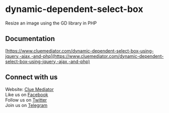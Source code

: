 # dynamic-dependent-select-box
Resize an image using the GD library in PHP

## Documentation

[https://www.cluemediator.com/dynamic-dependent-select-box-using-jquery,-ajax,-and-php](https://www.cluemediator.com/dynamic-dependent-select-box-using-jquery,-ajax,-and-php)

## Connect with us

Website: [Clue Mediator](https://www.cluemediator.com)  
Like us on [Facebook](https://www.facebook.com/thecluemediator)  
Follow us on [Twitter](https://twitter.com/cluemediator)  
Join us on [Telegram](https://t.me/cluemediator)
